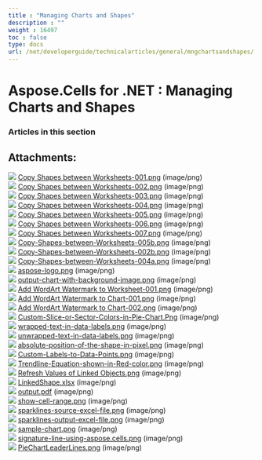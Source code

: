 ```yaml
---
title : "Managing Charts and Shapes" 
description : "" 
weight : 16497 
toc : false
type: docs
url: /net/developerguide/technicalarticles/general/mngchartsandshapes/
---
```


# Aspose.Cells for .NET : Managing Charts and Shapes


### Articles in this section

           

## Attachments:

![](https://docs2.aspose.com/cells/net/images/icons/bullet_blue.gif) [Copy Shapes between Worksheets-001.png](https://docs2.aspose.com/cells/net/attachments/5017355/5112285.png) (image/png)  
![](https://docs2.aspose.com/cells/net/images/icons/bullet_blue.gif) [Copy Shapes between Worksheets-002.png](https://docs2.aspose.com/cells/net/attachments/5017355/5112284.png) (image/png)  
![](https://docs2.aspose.com/cells/net/images/icons/bullet_blue.gif) [Copy Shapes between Worksheets-003.png](https://docs2.aspose.com/cells/net/attachments/5017355/5112312.png) (image/png)  
![](https://docs2.aspose.com/cells/net/images/icons/bullet_blue.gif) [Copy Shapes between Worksheets-004.png](https://docs2.aspose.com/cells/net/attachments/5017355/5112313.png) (image/png)  
![](https://docs2.aspose.com/cells/net/images/icons/bullet_blue.gif) [Copy Shapes between Worksheets-005.png](https://docs2.aspose.com/cells/net/attachments/5017355/5112310.png) (image/png)  
![](https://docs2.aspose.com/cells/net/images/icons/bullet_blue.gif) [Copy Shapes between Worksheets-006.png](https://docs2.aspose.com/cells/net/attachments/5017355/5112311.png) (image/png)  
![](https://docs2.aspose.com/cells/net/images/icons/bullet_blue.gif) [Copy Shapes between Worksheets-007.png](https://docs2.aspose.com/cells/net/attachments/5017355/5112308.png) (image/png)  
![](https://docs2.aspose.com/cells/net/images/icons/bullet_blue.gif) [Copy-Shapes-between-Worksheets-005b.png](https://docs2.aspose.com/cells/net/attachments/5017355/5112309.png) (image/png)  
![](https://docs2.aspose.com/cells/net/images/icons/bullet_blue.gif) [Copy-Shapes-between-Worksheets-002b.png](https://docs2.aspose.com/cells/net/attachments/5017355/5112306.png) (image/png)  
![](https://docs2.aspose.com/cells/net/images/icons/bullet_blue.gif) [Copy-Shapes-between-Worksheets-004a.png](https://docs2.aspose.com/cells/net/attachments/5017355/5112307.png) (image/png)  
![](https://docs2.aspose.com/cells/net/images/icons/bullet_blue.gif) [aspose-logo.png](https://docs2.aspose.com/cells/net/attachments/5017355/5112302.png) (image/png)  
![](https://docs2.aspose.com/cells/net/images/icons/bullet_blue.gif) [output-chart-with-background-image.png](https://docs2.aspose.com/cells/net/attachments/5017355/5112303.png) (image/png)  
![](https://docs2.aspose.com/cells/net/images/icons/bullet_blue.gif) [Add WordArt Watermark to Worksheet-001.png](https://docs2.aspose.com/cells/net/attachments/5017355/5112301.png) (image/png)  
![](https://docs2.aspose.com/cells/net/images/icons/bullet_blue.gif) [Add WordArt Watermark to Chart-001.png](https://docs2.aspose.com/cells/net/attachments/5017355/5112329.png) (image/png)  
![](https://docs2.aspose.com/cells/net/images/icons/bullet_blue.gif) [Add WordArt Watermark to Chart-002.png](https://docs2.aspose.com/cells/net/attachments/5017355/5112328.png) (image/png)  
![](https://docs2.aspose.com/cells/net/images/icons/bullet_blue.gif) [Custom-Slice-or-Sector-Colors-in-Pie-Chart.Png](https://docs2.aspose.com/cells/net/attachments/5017355/5112326.png) (image/png)  
![](https://docs2.aspose.com/cells/net/images/icons/bullet_blue.gif) [wrapped-text-in-data-labels.png](https://docs2.aspose.com/cells/net/attachments/5017355/5112323.png) (image/png)  
![](https://docs2.aspose.com/cells/net/images/icons/bullet_blue.gif) [unwrapped-text-in-data-labels.png](https://docs2.aspose.com/cells/net/attachments/5017355/5112322.png) (image/png)  
![](https://docs2.aspose.com/cells/net/images/icons/bullet_blue.gif) [absolute-position-of-the-shape-in-pixel.png](https://docs2.aspose.com/cells/net/attachments/5017355/5112320.png) (image/png)  
![](https://docs2.aspose.com/cells/net/images/icons/bullet_blue.gif) [Custom-Labels-to-Data-Points.png](https://docs2.aspose.com/cells/net/attachments/5017355/5112318.png) (image/png)  
![](https://docs2.aspose.com/cells/net/images/icons/bullet_blue.gif) [Trendline-Equation-shown-in-Red-color.png](https://docs2.aspose.com/cells/net/attachments/5017355/5112316.png) (image/png)  
![](https://docs2.aspose.com/cells/net/images/icons/bullet_blue.gif) [Refresh Values of Linked Objects.png](https://docs2.aspose.com/cells/net/attachments/5017355/5112339.png) (image/png)  
![](https://docs2.aspose.com/cells/net/images/icons/bullet_blue.gif) [LinkedShape.xlsx](https://docs2.aspose.com/cells/net/attachments/5017355/5112340.xlsx) (image/png)  
![](https://docs2.aspose.com/cells/net/images/icons/bullet_blue.gif) [output.pdf](https://docs2.aspose.com/cells/net/attachments/5017355/5112341.pdf) (image/png)  
![](https://docs2.aspose.com/cells/net/images/icons/bullet_blue.gif) [show-cell-range.png](https://docs2.aspose.com/cells/net/attachments/5017355/5112343.png) (image/png)  
![](https://docs2.aspose.com/cells/net/images/icons/bullet_blue.gif) [sparklines-source-excel-file.png](https://docs2.aspose.com/cells/net/attachments/5017355/5112330.png) (image/png)  
![](https://docs2.aspose.com/cells/net/images/icons/bullet_blue.gif) [sparklines-output-excel-file.png](https://docs2.aspose.com/cells/net/attachments/5017355/5112331.png) (image/png)  
![](https://docs2.aspose.com/cells/net/images/icons/bullet_blue.gif) [sample-chart.png](https://docs2.aspose.com/cells/net/attachments/5017355/5112333.png) (image/png)  
![](https://docs2.aspose.com/cells/net/images/icons/bullet_blue.gif) [signature-line-using-aspose.cells.png](https://docs2.aspose.com/cells/net/attachments/5017355/5112335.png) (image/png)  
![](https://docs2.aspose.com/cells/net/images/icons/bullet_blue.gif) [PieChartLeaderLines.png](https://docs2.aspose.com/cells/net/attachments/5017355/5112337.png) (image/png)  

